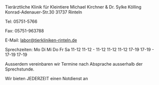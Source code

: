 Tierärztliche Klinik für Kleintiere
Michael Kirchner & Dr. Sylke Kölling
Konrad-Adenauer-Str.30
31737 Rinteln

Tel: 05751-5766

Fax: 05751-963788

E-Mail: labor@tierkliniken-rinteln.de

Sprechzeiten:
Mo 	    Di 	    Mi    Do    	Fr 	    Sa
11-12 	11-12 	-     11-12 	11-12   11-12
17-19 	17-19 	-   	17-19 	17-19    	


Ausserdem vereinbaren wir Termine nach Absprache ausserhalb der Sprechstunde.

Wir bieten JEDERZEIT einen Notdienst an

